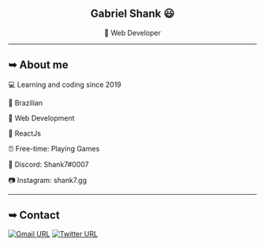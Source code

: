 <div align="center">

## Gabriel Shank 😃
🎈 Web Developer

</div>

---

## ➥ About me

💻 Learning and coding since 2019

🍁 Brazilian

🖤 Web Development

🤍 ReactJs

⏰ Free-time: Playing Games

📧 Discord: Shank7#0007

📷 Instagram: shank7.gg

---

## ➥ Contact

[![Gmail URL](https://img.shields.io/twitter/url?color=D44638&label=Email&logo=gmail&logoColor=%23FFF&style=for-the-badge&url=https://mail.google.com/)](mailto:shankcgc@gmail.com)
[![Twitter URL](https://img.shields.io/twitter/url?color=3397d8&label=Twitter&logo=twitter&logoColor=%23FFF&style=for-the-badge&url=https%3A%2F%2Fwww.twitter.com/cgc_shank)](https://twitter.com/Shank7_)
